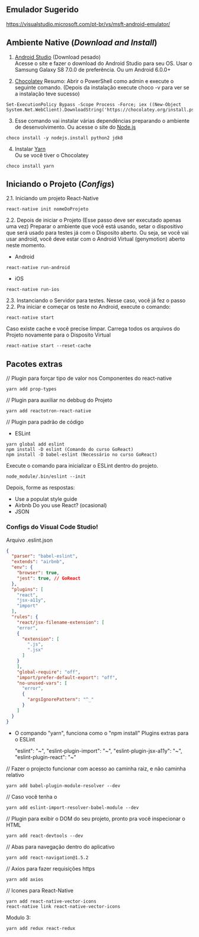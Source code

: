 ## Emulador Sugerido

https://visualstudio.microsoft.com/pt-br/vs/msft-android-emulator/

## Ambiente Native (*Download and Install*)

1. [Android Studio](https://developer.android.com/studio/) (Download pesado)  
Acesse o site e fazer o download do Android Studio para seu OS. Usar o Samsung Galaxy S8 7.0.0 de preferência. Ou um Android 6.0.0+

2. [Chocolatey](https://chocolatey.org/docs/installation)
Resumo: Abrir o PowerShell como admin e execute o seguinte comando. (Depois da instalação execute choco -v para ver se a instalação teve sucesso)
```
Set-ExecutionPolicy Bypass -Scope Process -Force; iex ((New-Object System.Net.WebClient).DownloadString('https://chocolatey.org/install.ps1')) 
```

3. Esse comando vai instalar várias dependências preparando o ambiente de desenvolvimento. Ou acesse o site do [Node.js](https://nodejs.org/en/)
```
choco install -y nodejs.install python2 jdk8
```


4. Instalar [Yarn](https://yarnpkg.com/lang/en/docs/install/#windows-stable)  
Ou se você tiver o Chocolatey
```
choco install yarn
```

## Iniciando o Projeto (*Configs*)

2.1. Iniciando um projeto React-Native
```
react-native init nomeDoProjeto
```

2.2. Depois de iniciar o Projeto (Esse passo deve ser executado apenas uma vez)
Preparar o ambiente que você está usando, setar o dispositivo que será usado para testes já com o Disposito aberto.
Ou seja, se você vai usar android, você deve estar com o Android Virtual (genymotion) aberto neste momento.

* Android
```
react-native run-android
```

* iOS
```
react-native run-ios
```

2.3. Instanciando o Servidor para testes. Nesse caso, você já fez o passo 2.2.
Pra iniciar e começar os teste no Android, execute o comando:
```
react-native start
```

Caso existe cache e você precise limpar. Carrega todos os arquivos do Projeto novamente para o Disposito Virtual
```
react-native start --reset-cache
```

## Pacotes extras

// Plugin para forçar tipo de valor nos Componentes do react-native
```
yarn add prop-types
```

// Plugin para auxiliar no debbug do Projeto
```
yarn add reactotron-react-native
```

// Plugin para padrão de código
* ESLint
```
yarn global add eslint  
npm install -D eslint (Comando do curso GoReact)  
npm install -D babel-eslint (Necessário no curso GoReact)  
```

Execute o comando para inicializar o ESLint dentro do projeto.
```
node_module/.bin/eslint --init
```

Depois, forme as respostas:
- Use a populat style guide
- Airbnb
Do you use React? (ocasional)
- JSON

### Configs do Visual Code Studio!

Arquivo .eslint.json
```json
{
  "parser": "babel-eslint",
  "extends": "airbnb",
  "env": {
	"browser": true,
	"jest": true, // GoReact
  },
  "plugins": [
	"react",
	"jsx-a11y",
	"import"
  ],
  "rules": {
    "react/jsx-filename-extension": [
	"error",
	{
	  "extension": [
	    ".js",
		".jsx"
	  ]
	}
	],
	"global-require": "off",
	"import/prefer-default-export": "off",
	"no-unused-vars": [
	  "error", 
	  {
	    "argsIgnorePattern": "^_"
	  }
	]
  }
}
```


* O compando "yarn", funciona como o "npm install"
Plugins extras para o ESLint

    "eslint": "\~",
    "eslint-plugin-import": "\~",
    "eslint-plugin-jsx-a11y": "\~",
    "eslint-plugin-react": "\~"

// Fazer o projecto funcionar com acesso ao caminha raiz, e não caminha relativo
```
yarn add babel-plugin-module-resolver --dev
```
// Caso você tenha o 
```
yarn add eslint-import-resolver-babel-module --dev 
```

// Plugin para exibir o DOM do seu projeto, pronto pra você inspecionar o HTML
```
yarn add react-devtools --dev
```

// Abas para navegação dentro do aplicativo
```
yarn add react-navigation@1.5.2
```

// Axios para fazer requisições https
```
yarn add axios
```

// Icones para React-Native
```
yarn add react-native-vector-icons
react-native link react-native-vector-icons
```


Modulo 3:
```
yarn add redux react-redux
```
